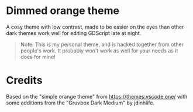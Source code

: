 # Dimmed orange theme
A cosy theme with low contrast, made to be easier on the eyes than other dark themes work well for editing GDScript late at night.

> Note: This is my personal theme, and is hacked together from other people's work. It probably won't work as well for your needs as it does for mine!

# Credits
Based on the "simple orange theme" from https://themes.vscode.one/ with some additions from the "Gruvbox Dark Medium" by jdinhlife.